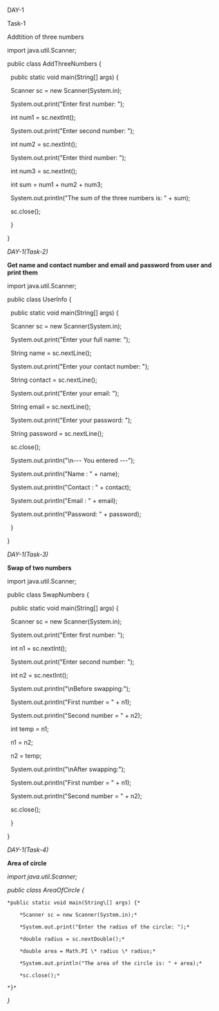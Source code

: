 DAY-1 

Task-1

Addtition of three numbers

import java.util.Scanner;

public class AddThreeNumbers {

&nbsp;   public static void main(String\[] args) {

&nbsp;       Scanner sc = new Scanner(System.in);

&nbsp;       System.out.print("Enter first number: ");

&nbsp;       int num1 = sc.nextInt();

&nbsp;       System.out.print("Enter second number: ");

&nbsp;       int num2 = sc.nextInt();

&nbsp;       System.out.print("Enter third number: ");

&nbsp;       int num3 = sc.nextInt();

&nbsp;       int sum = num1 + num2 + num3;

&nbsp;       System.out.println("The sum of the three numbers is: " + sum);

&nbsp;       sc.close();

&nbsp;   }

}



*DAY-1(Task-2)*

<b>Get name and contact number and email and password from user and print them</b>



import java.util.Scanner;

public class UserInfo {

&nbsp;   public static void main(String\[] args) {

&nbsp;       Scanner sc = new Scanner(System.in);

&nbsp;       System.out.print("Enter your full name: ");

&nbsp;       String name = sc.nextLine();

&nbsp;       System.out.print("Enter your contact number: ");

&nbsp;       String contact = sc.nextLine(); 

&nbsp;       System.out.print("Enter your email: ");

&nbsp;       String email = sc.nextLine();

&nbsp;       System.out.print("Enter your password: ");

&nbsp;       String password = sc.nextLine(); 

&nbsp;       sc.close();

&nbsp;       System.out.println("\\n--- You entered ---");

&nbsp;       System.out.println("Name    : " + name);

&nbsp;       System.out.println("Contact : " + contact);

&nbsp;       System.out.println("Email   : " + email);

&nbsp;       System.out.println("Password: " + password);

&nbsp;   }

}



*DAY-1(Task-3)*

<b>Swap of two numbers</b>

import java.util.Scanner;

public class SwapNumbers {

&nbsp;   public static void main(String\[] args) {

&nbsp;       Scanner sc = new Scanner(System.in);

&nbsp;       System.out.print("Enter first number: ");

&nbsp;       int n1 = sc.nextInt();

&nbsp;       System.out.print("Enter second number: ");

&nbsp;       int n2 = sc.nextInt();

&nbsp;       System.out.println("\\nBefore swapping:");

&nbsp;       System.out.println("First number = " + n1);

&nbsp;       System.out.println("Second number = " + n2);

&nbsp;       int temp = n1;

&nbsp;       n1 = n2;

&nbsp;       n2 = temp;

&nbsp;       System.out.println("\\nAfter swapping:");

&nbsp;       System.out.println("First number = " + n1);

&nbsp;       System.out.println("Second number = " + n2);

&nbsp;       sc.close();

&nbsp;   }

}

*DAY-1(Task-4)*

**Area of circle**

*import java.util.Scanner;*

*public class AreaOfCircle {*

    *public static void main(String\[] args) {*

        *Scanner sc = new Scanner(System.in);*

        *System.out.print("Enter the radius of the circle: ");*

        *double radius = sc.nextDouble();*

        *double area = Math.PI \* radius \* radius;*

        *System.out.println("The area of the circle is: " + area);*

        *sc.close();*

    *}*

*}*





